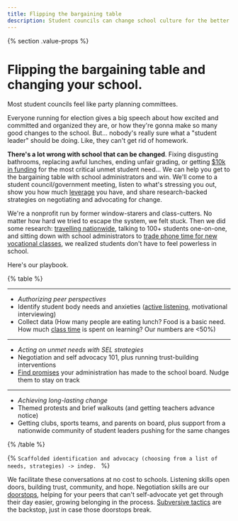 ```yaml
---
title: Flipping the bargaining table 
description: Student councils can change school culture for the better.
---
```



{% section .value-props %}

# Flipping the bargaining table and changing your school.

Most student councils feel like party planning committees. 

Everyone running for election gives a big speech about how excited and committed and organized they are, or how they're gonna make so many good changes to the school. But... nobody's really sure what a "student leader" should be doing. Like, they can't get rid of homework.

**There's a lot wrong with school that can be changed**. Fixing disgusting bathrooms, replacing awful lunches, ending unfair grading, or getting [$10k in funding](https://www.the74million.org/article/students-got-10k-to-upgrade-their-hs-it-drove-a-citywide-wave-of-democracy/) for the most critical unmet student need... We can help you get to the bargaining table with school administrators and win. We'll come to a student council/government meeting, listen to what's stressing you out, show you how much [leverage](/doorstops) you have, and share research-backed strategies on negotiating and advocating for change. 

We're a nonprofit run by former window-starers and class-cutters. No matter how hard we tried to escape the system, we felt stuck. Then we did some research: [travelling nationwide](/leveraged), talking to 100+ students one-on-one, and sitting down with school administrators to [trade phone time for new vocational classes](/phones), we realized students don't have to feel powerless in school.

Here's our playbook.

{% table %}

---

- *Authorizing peer perspectives*
- Identify student body needs and anxieties ([active listening](/doorstops/listen), motivational interviewing)
- Collect data (How many people are eating lunch? Food is a basic need. How much [class time](/time) is spent on learning? Our numbers are <50%)

---

- *Acting on unmet needs with SEL strategies*
- Negotiation and self advocacy 101, plus running trust-building interventions
- [Find promises](/takingsteps) your administration has made to the school board. Nudge them to stay on track

---

- *Achieving long-lasting change*
- Themed protests and brief walkouts (and getting teachers advance notice)
- Getting clubs, sports teams, and parents on board, plus support from a nationwide community of student leaders pushing for the same changes

{% /table %}

{% `Scaffolded identification and advocacy (choosing from a list of needs, strategies) -> indep. ` %}


We facilitate these conversations at no cost to schools. Listening skills open doors, building trust, community, and hope. Negotiation skills are our [doorstops](/doorstops/extension), helping for your peers that can't self-advocate yet get through their day easier, growing belonging in the process. [Subversive tactics](https://libgen.rs/book/index.php?md5=14B09955E9326FD656B103384F87824D) are the backstop, just in case those doorstops break.